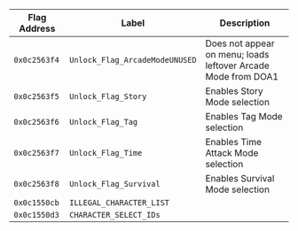 | Flag Address | Label                          | Description                                                   |
| ------------ | ------------------------------ | ------------------------------------------------------------- |
| `0x0c2563f4` | `Unlock_Flag_ArcadeModeUNUSED` | Does not appear on menu; loads leftover Arcade Mode from DOA1 |
| `0x0c2563f5` | `Unlock_Flag_Story`            | Enables Story Mode selection                                  |
| `0x0c2563f6` | `Unlock_Flag_Tag`              | Enables Tag Mode selection                                    |
| `0x0c2563f7` | `Unlock_Flag_Time`             | Enables Time Attack Mode selection                            |
| `0x0c2563f8` | `Unlock_Flag_Survival`         | Enables Survival Mode selection                               |
| `0x0c1550cb` | `ILLEGAL_CHARACTER_LIST`		| 																|
| `0x0c1550d3` | `CHARACTER_SELECT_IDs`			|  																|